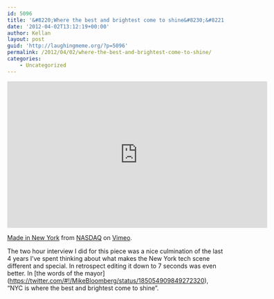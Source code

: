 ```yaml
---
id: 5096
title: '&#8220;Where the best and brightest come to shine&#8230;&#8221;'
date: '2012-04-02T13:12:19+00:00'
author: Kellan
layout: post
guid: 'http://laughingmeme.org/?p=5096'
permalink: /2012/04/02/where-the-best-and-brightest-come-to-shine/
categories:
    - Uncategorized
---
```


<iframe allowfullscreen="" frameborder="0" height="338" mozallowfullscreen="" src="http://player.vimeo.com/video/39219306?byline=0" webkitallowfullscreen="" width="601"></iframe>

[Made in New York](http://vimeo.com/39219306) from [NASDAQ](http://vimeo.com/nasdaq) on [Vimeo](http://vimeo.com).

The two hour interview I did for this piece was a nice culmination of the last 4 years I’ve spent thinking about what makes the New York tech scene different and special. In retrospect editing it down to 7 seconds was even better. In \[the words of the mayor\](https://twitter.com/#!/MikeBloomberg/status/185054909849272320), “NYC is where the best and brightest come to shine”.
